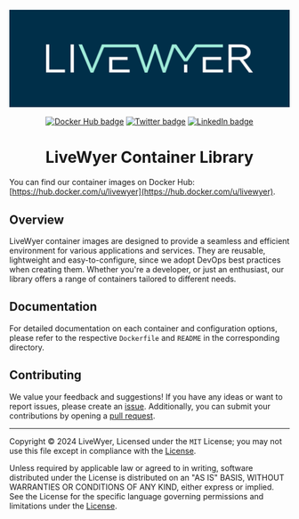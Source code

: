 <!-- markdownlint-disable MD033 MD041 -->

![LiveWyer Banner](./.github/img/github-banner.png?raw=true)

<p align="center">
    <a href="https://hub.docker.com/u/livewyer" ><img src="https://badgen.net/badge/Docker Hub/livewyer" alt="Docker Hub badge" /></a>
    <a href="https://twitter.com/LiveWyerUK"><img src="https://badgen.net/badge/twitter/@LiveWyerUK" alt="Twitter badge" /></a>
    <a href="https://www.linkedin.com/company/livewyer"><img src="https://badgen.net/badge/LinkedIn/LiveWyer" alt="LinkedIn badge" /></a>
</p>

<h1 align="center">LiveWyer Container Library</h1>

You can find our container images on Docker Hub: [https://hub.docker.com/u/livewyer](https://hub.docker.com/u/livewyer).

## Overview

LiveWyer container images are designed to provide a seamless and efficient environment for various applications and services.
They are reusable, lightweight and easy-to-configure, since we adopt DevOps best practices when creating them.
Whether you're a developer, or just an enthusiast, our library offers a range of containers tailored to different needs.

## Documentation

For detailed documentation on each container and configuration options, please refer to the respective `Dockerfile` and `README` in the corresponding directory.

## Contributing

We value your feedback and suggestions!
If you have any ideas or want to report issues, please create an [issue](https://github.com/livewyer-ops/containers/issues/new/choose).
Additionally, you can submit your contributions by opening a [pull request](https://github.com/livewyer-ops/containers/pulls).

---

Copyright © 2024 LiveWyer, Licensed under the `MIT` License; you may not use this file except in compliance with the [License](LICENSE).

Unless required by applicable law or agreed to in writing, software distributed under the License is distributed on an "AS IS" BASIS,
WITHOUT WARRANTIES OR CONDITIONS OF ANY KIND, either express or implied.
See the License for the specific language governing permissions and limitations under the [License](LICENSE).
